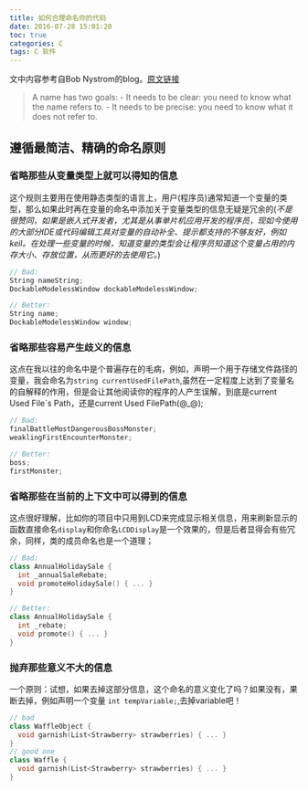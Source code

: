 ```yaml
---
title: 如何合理命名你的代码
date: 2016-07-28 15:01:20
toc: true
categories: C
tags: C 软件
---
```

文中内容参考自Bob Nystrom的blog。[原文链接](http://journal.stuffwithstuff.com/2016/06/16/long-names-are-long/)
<!--more-->
> A name has two goals:
	- It needs to be clear: you need to know what the name refers to.
	- It needs to be precise: you need to know what it does not refer to.

## 遵循最**简洁、精确**的命名原则
### 省略那些从变量类型上就可以得知的信息
这个规则主要用在使用静态类型的语言上，用户(程序员)通常知道一个变量的类型，那么如果此时再在变量的命名中添加关于变量类型的信息无疑是冗余的(*不是很赞同，如果是嵌入式开发者，尤其是从事单片机应用开发的程序员，现如今使用的大部分IDE或代码编辑工具对变量的自动补全、提示都支持的不够友好，例如keil。在处理一些变量的时候，知道变量的类型会让程序员知道这个变量占用的内存大小、存放位置，从而更好的去使用它。*)
```cpp
// Bad:
String nameString;
DockableModelessWindow dockableModelessWindow;

// Better:
String name;
DockableModelessWindow window;
```
### 省略那些容易产生歧义的信息
这点在我以往的命名中是个普遍存在的毛病，例如，声明一个用于存储文件路径的变量，我会命名为`string currentUsedFilePath`,虽然在一定程度上达到了变量名的自解释的作用，但是会让其他阅读你的程序的人产生误解，到底是current Used File`s Path，还是current Used FilePath(@_@);
```cpp
// Bad:
finalBattleMostDangerousBossMonster;
weaklingFirstEncounterMonster;

// Better:
boss;
firstMonster;
```
### 省略那些在当前的上下文中可以得到的信息
这点很好理解，比如你的项目中只用到LCD来完成显示相关信息，用来刷新显示的函数直接命名`display`和你命名`LCDDisplay`是一个效果的，但是后者显得会有些冗余，同样，类的成员命名也是一个道理；
```cpp
// Bad:
class AnnualHolidaySale {
  int _annualSaleRebate;
  void promoteHolidaySale() { ... }
}

// Better:
class AnnualHolidaySale {
  int _rebate;
  void promote() { ... }
}
```
### 抛弃那些意义不大的信息
一个原则：试想，如果去掉这部分信息，这个命名的意义变化了吗？如果没有，果断去掉，例如声明一个变量 `int tempVariable;`,去掉variable吧！
```cpp
// bad 
class WaffleObject {
  void garnish(List<Strawberry> strawberries) { ... }
}
// good one
class Waffle {
  void garnish(List<Strawberry> strawberries) { ... }
}
```